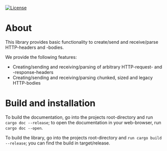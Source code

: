 [![License](https://img.shields.io/badge/License-BSD%202--Clause-blue.svg)](https://opensource.org/licenses/BSD-2-Clause)

# About
This library provides basic functionality to create/send and receive/parse HTTP-headers and -bodies.

We provide the following features:
 - Creating/sending and receiving/parsing of arbitrary HTTP-request- and -response-headers
 - Creating/sending and receiving/parsing chunked, sized and legacy HTTP-bodies
 
# Build and installation
To build the documentation, go into the projects root-directory and run `cargo doc --release`; to open the documentation
in your web-browser, run `cargo doc --open`.

To build the library, go into the projects root-directory and `run cargo build --release`; you can find the build in
target/release.